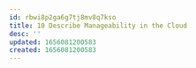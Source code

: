 ```yaml
---
id: rbwi8p2ga6g7tj8mv8q7kso
title: 10 Describe Manageability in the Cloud
desc: ''
updated: 1656081200583
created: 1656081200583
---
```


